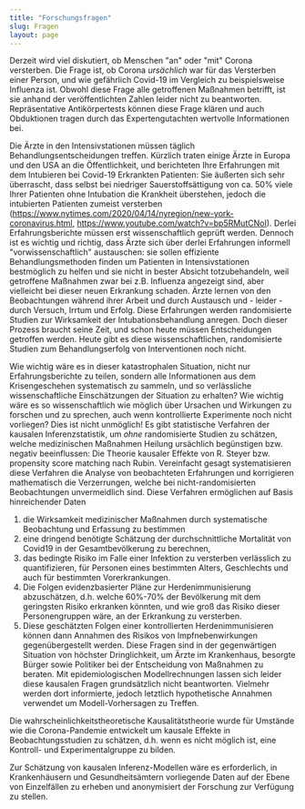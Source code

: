 ```yaml
---
title: "Forschungsfragen"
slug: Fragen
layout: page
---
```

Derzeit wird viel diskutiert, ob Menschen "an" oder "mit" Corona versterben.
Die Frage ist, ob Corona *ursächlich* war für das Versterben einer Person, und wie gefährlich Covid-19 im Vergleich zu beispielsweise Influenza ist.
Obwohl diese Frage alle getroffenen Maßnahmen betrifft, ist sie anhand der veröffentlichten Zahlen leider nicht zu beantworten.
Repräsentative Antikörpertests können diese Frage klären und auch Obduktionen tragen durch das Expertengutachten wertvolle Informationen bei.

Die Ärzte in den Intensivstationen müssen täglich Behandlungsentscheidungen treffen.
Kürzlich traten einige Ärzte in Europa und den USA an die Öffentlichkeit, und berichteten Ihre Erfahrungen mit dem Intubieren bei Covid-19 Erkrankten Patienten:
Sie äußerten sich sehr überrascht, dass selbst bei niedriger Sauerstoffsättigung von ca. 50% viele Ihrer Patienten ohne Intubation die Krankheit überstehen, jedoch die intubierten Patienten zumeist versterben
(https://www.nytimes.com/2020/04/14/nyregion/new-york-coronavirus.html, https://www.youtube.com/watch?v=bp5RMutCNoI).
Derlei Erfahrungsberichte müssen erst wissenschaftlich geprüft werden.
Dennoch ist es wichtig und richtig, dass Ärzte sich über derlei Erfahrungen informell "vorwissenschaftlich" austauschen:
sie sollen effiziente Behandlungsmethoden finden um Patienten in Intensivstationen bestmöglich zu helfen und sie nicht in bester Absicht totzubehandeln, weil getroffene Maßnahmen zwar bei z.B. Influenza angezeigt sind, aber vielleicht bei dieser neuen Erkrankung schaden.
Ärzte lernen von den Beobachtungen während ihrer Arbeit und durch Austausch und - leider - durch Versuch, Irrtum und Erfolg.
Diese Erfahrungen werden randomisierte Studien zur Wirksamkeit der Intubationsbehandlung anregen.
Doch dieser Prozess braucht seine Zeit, und schon heute müssen Entscheidungen getroffen werden.
Heute gibt es diese wissenschaftlichen, randomisierte Studien zum Behandlungserfolg von Interventionen noch nicht.

Wie wichtig wäre es in dieser katastrophalen Situation, nicht nur Erfahrungsberichte zu teilen, sondern alle Informationen aus dem Krisengeschehen systematisch zu sammeln, und so verlässliche wissenschaftliche Einschätzungen der Situation zu erhalten?
Wie wichtig wäre es so wissenschaftlich wie möglich über Ursachen und Wirkungen zu forschen und zu sprechen,  auch wenn kontrollierte Experimente noch nicht vorliegen?
Dies ist nicht unmöglich!
Es gibt statistische Verfahren der kausalen Inferenzstatistik, um *ohne* randomisierte Studien zu schätzen, welche medizinischen Maßnahmen Heilung ursächlich begünstigen bzw. negativ beeinflussen:
Die Theorie kausaler Effekte von R. Steyer bzw. propensity score matching nach Rubin.
Vereinfacht gesagt systematisieren diese Verfahren die Analyse von beobachteten Erfahrungen und korrigieren mathematisch die Verzerrungen, welche bei nicht-randomisierten Beobachtungen unvermeidlich sind.
Diese Verfahren ermöglichen auf Basis hinreichender Daten 
1. die Wirksamkeit medizinischer Maßnahmen durch systematische Beobachtung und Erfassung zu bestimmen
3. eine dringend benötigte Schätzung der durchschnittliche Mortalität von Covid19 in der Gesamtbevölkerung zu berechnen,
4. das bedingte Risiko im Falle einer Infektion zu versterben verlässlich zu quantifizieren, für Personen eines bestimmten Alters, Geschlechts und auch für bestimmten Vorerkrankungen.
5. Die Folgen evidenzbasierter Pläne zur Herdenimmunisierung abzuschätzen, d.h. welche 60%-70% der Bevölkerung mit dem geringsten Risiko erkranken könnten, und wie groß das Risiko dieser Personengruppen wäre, an der Erkrankung zu versterben.
6. Diese geschätzten Folgen einer kontrollierten Herdenimmunisieren können dann Annahmen des Risikos von Impfnebenwirkungen gegenübergestellt werden.
Diese Fragen sind in der gegenwärtigen Situation von höchster Dringlichkeit, um Ärzte im Krankenhaus, besorgte Bürger sowie Politiker bei der Entscheidung von Maßnahmen zu beraten.
Mit epidemiologischen Modellrechnungen lassen sich leider diese kausalen Fragen grundsätzlich nicht beantworten.
Vielmehr werden dort informierte, jedoch letztlich hypothetische Annahmen verwendet um Modell-Vorhersagen zu Treffen.


Die wahrscheinlichkeitstheoretische Kausalitätstheorie wurde für Umstände wie die Corona-Pandemie entwickelt um kausale Effekte in Beobachtungsstudien zu schätzen, d.h. wenn es nicht möglich ist, eine Kontroll- und Experimentalgruppe zu bilden.
 <!-- erlaubt es auf Basis nicht experimentell und randomisiert erhobener Daten ursächliche Effekte zu schätzen.Sie  -->
 <!-- , beispielsweise aus ethischen oder ökonomischen Gründen. -->
Zur Schätzung von kausalen Inferenz-Modellen wäre es erforderlich, in Krankenhäusern und Gesundheitsämtern vorliegende Daten auf der Ebene von Einzelfällen zu erheben und anonymisiert der Forschung zur Verfügung zu stellen.



